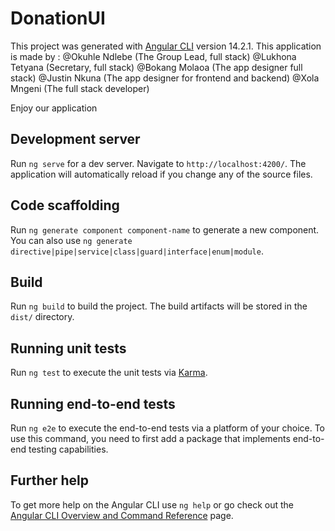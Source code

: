 # DonationUI

This project was generated with [Angular CLI](https://github.com/angular/angular-cli) version 14.2.1.
This application is made by :
@Okuhle Ndlebe (The Group Lead, full stack)
@Lukhona Tetyana (Secretary, full stack)
@Bokang Molaoa (The app designer full stack)
@Justin Nkuna (The app designer for frontend and backend)
@Xola Mngeni (The full stack developer)

Enjoy our application 
## Development server

Run `ng serve` for a dev server. Navigate to `http://localhost:4200/`. The application will automatically reload if you change any of the source files.

## Code scaffolding

Run `ng generate component component-name` to generate a new component. You can also use `ng generate directive|pipe|service|class|guard|interface|enum|module`.

## Build

Run `ng build` to build the project. The build artifacts will be stored in the `dist/` directory.

## Running unit tests

Run `ng test` to execute the unit tests via [Karma](https://karma-runner.github.io).

## Running end-to-end tests

Run `ng e2e` to execute the end-to-end tests via a platform of your choice. To use this command, you need to first add a package that implements end-to-end testing capabilities.

## Further help

To get more help on the Angular CLI use `ng help` or go check out the [Angular CLI Overview and Command Reference](https://angular.io/cli) page.

